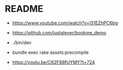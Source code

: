# README

- https://www.youtube.com/watch?v=I31EZhPC6bg

- https://github.com/justalever/bookme_demo

- ./bin/dev

- bundle exec rake assets:precompile

- https://youtu.be/C62F88fUYMY?t=724
